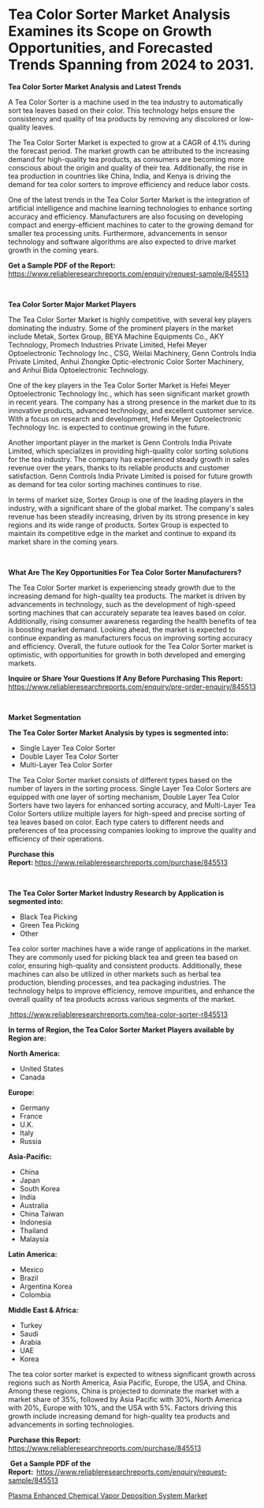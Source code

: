 <p><h1>Tea Color Sorter Market Analysis Examines its Scope on Growth Opportunities, and Forecasted Trends Spanning from 2024 to 2031.</h1></p><p><strong>Tea Color Sorter Market Analysis and Latest Trends</strong></p>
<p><p>A Tea Color Sorter is a machine used in the tea industry to automatically sort tea leaves based on their color. This technology helps ensure the consistency and quality of tea products by removing any discolored or low-quality leaves.</p><p>The Tea Color Sorter Market is expected to grow at a CAGR of 4.1% during the forecast period. The market growth can be attributed to the increasing demand for high-quality tea products, as consumers are becoming more conscious about the origin and quality of their tea. Additionally, the rise in tea production in countries like China, India, and Kenya is driving the demand for tea color sorters to improve efficiency and reduce labor costs.</p><p>One of the latest trends in the Tea Color Sorter Market is the integration of artificial intelligence and machine learning technologies to enhance sorting accuracy and efficiency. Manufacturers are also focusing on developing compact and energy-efficient machines to cater to the growing demand for smaller tea processing units. Furthermore, advancements in sensor technology and software algorithms are also expected to drive market growth in the coming years.</p></p>
<p><strong>Get a Sample PDF of the Report:&nbsp;</strong> <a href="https://www.reliableresearchreports.com/enquiry/request-sample/845513">https://www.reliableresearchreports.com/enquiry/request-sample/845513</a></p>
<p>&nbsp;</p>
<p><strong>Tea Color Sorter Major Market Players</strong></p>
<p><p>The Tea Color Sorter Market is highly competitive, with several key players dominating the industry. Some of the prominent players in the market include Metak, Sortex Group, BEYA Machine Equipments Co., AKY Technology, Promech Industries Private Limited, Hefei Meyer Optoelectronic Technology Inc., CSG, Weilai Machinery, Genn Controls India Private Limited, Anhui Zhongke Optic-electronic Color Sorter Machinery, and Anhui Bida Optoelectronic Technology.</p><p>One of the key players in the Tea Color Sorter Market is Hefei Meyer Optoelectronic Technology Inc., which has seen significant market growth in recent years. The company has a strong presence in the market due to its innovative products, advanced technology, and excellent customer service. With a focus on research and development, Hefei Meyer Optoelectronic Technology Inc. is expected to continue growing in the future.</p><p>Another important player in the market is Genn Controls India Private Limited, which specializes in providing high-quality color sorting solutions for the tea industry. The company has experienced steady growth in sales revenue over the years, thanks to its reliable products and customer satisfaction. Genn Controls India Private Limited is poised for future growth as demand for tea color sorting machines continues to rise.</p><p>In terms of market size, Sortex Group is one of the leading players in the industry, with a significant share of the global market. The company's sales revenue has been steadily increasing, driven by its strong presence in key regions and its wide range of products. Sortex Group is expected to maintain its competitive edge in the market and continue to expand its market share in the coming years.</p></p>
<p>&nbsp;</p>
<p><strong>What Are The Key Opportunities For Tea Color Sorter Manufacturers?</strong></p>
<p><p>The Tea Color Sorter market is experiencing steady growth due to the increasing demand for high-quality tea products. The market is driven by advancements in technology, such as the development of high-speed sorting machines that can accurately separate tea leaves based on color. Additionally, rising consumer awareness regarding the health benefits of tea is boosting market demand. Looking ahead, the market is expected to continue expanding as manufacturers focus on improving sorting accuracy and efficiency. Overall, the future outlook for the Tea Color Sorter market is optimistic, with opportunities for growth in both developed and emerging markets.</p></p>
<p><strong>Inquire or Share Your Questions If Any Before Purchasing This Report:</strong> <a href="https://www.reliableresearchreports.com/enquiry/pre-order-enquiry/845513">https://www.reliableresearchreports.com/enquiry/pre-order-enquiry/845513</a></p>
<p>&nbsp;</p>
<p><strong>Market Segmentation</strong></p>
<p><strong>The Tea Color Sorter Market Analysis by types is segmented into:</strong></p>
<p><ul><li>Single Layer Tea Color Sorter</li><li>Double Layer Tea Color Sorter</li><li>Multi-Layer Tea Color Sorter</li></ul></p>
<p><p>The Tea Color Sorter market consists of different types based on the number of layers in the sorting process. Single Layer Tea Color Sorters are equipped with one layer of sorting mechanism, Double Layer Tea Color Sorters have two layers for enhanced sorting accuracy, and Multi-Layer Tea Color Sorters utilize multiple layers for high-speed and precise sorting of tea leaves based on color. Each type caters to different needs and preferences of tea processing companies looking to improve the quality and efficiency of their operations.</p></p>
<p><strong>Purchase this Report:&nbsp;</strong><a href="https://www.reliableresearchreports.com/purchase/845513">https://www.reliableresearchreports.com/purchase/845513</a></p>
<p>&nbsp;</p>
<p><strong>The Tea Color Sorter Market Industry Research by Application is segmented into:</strong></p>
<p><ul><li>Black Tea Picking</li><li>Green Tea Picking</li><li>Other</li></ul></p>
<p><p>Tea color sorter machines have a wide range of applications in the market. They are commonly used for picking black tea and green tea based on color, ensuring high-quality and consistent products. Additionally, these machines can also be utilized in other markets such as herbal tea production, blending processes, and tea packaging industries. The technology helps to improve efficiency, remove impurities, and enhance the overall quality of tea products across various segments of the market.</p></p>
<p><a href="https://www.reliableresearchreports.com/tea-color-sorter-r845513">&nbsp;https://www.reliableresearchreports.com/tea-color-sorter-r845513</a></p>
<p><strong>In terms of Region, the Tea Color Sorter Market Players available by Region are:</strong></p>
<p>
    <p> <strong> North America: </strong>
        <ul>
            <li>United States</li>
            <li>Canada</li>
        </ul>
        </p> 
    <p> <strong> Europe: </strong>
        <ul>
            <li>Germany</li>
            <li>France</li>
            <li>U.K.</li>
            <li>Italy</li>
            <li>Russia</li>
        </ul>
        </p> 
    <p> <strong> Asia-Pacific: </strong>
        <ul>
            <li>China</li>
            <li>Japan</li>
            <li>South Korea</li>
            <li>India</li>
            <li>Australia</li>
            <li>China Taiwan</li>
            <li>Indonesia</li>
            <li>Thailand</li>
            <li>Malaysia</li>
        </ul>
        </p> 
    <p> <strong> Latin America: </strong>
        <ul>
            <li>Mexico</li>
            <li>Brazil</li>
            <li>Argentina Korea</li>
            <li>Colombia</li>
        </ul>
        </p> 
    <p> <strong> Middle East & Africa: </strong>
        <ul>
            <li>Turkey</li>
            <li>Saudi</li>
            <li>Arabia</li>
            <li>UAE</li>
            <li>Korea</li>
        </ul>
    </p>
    </p>
<p><p>The tea color sorter market is expected to witness significant growth across regions such as North America, Asia Pacific, Europe, the USA, and China. Among these regions, China is projected to dominate the market with a market share of 35%, followed by Asia Pacific with 30%, North America with 20%, Europe with 10%, and the USA with 5%. Factors driving this growth include increasing demand for high-quality tea products and advancements in sorting technologies.</p></p>
<p><strong>Purchase this Report: </strong><a href="https://www.reliableresearchreports.com/purchase/845513">https://www.reliableresearchreports.com/purchase/845513</a></p>
<p>&nbsp;<strong>Get a Sample PDF of the Report:&nbsp;&nbsp;</strong><a href="https://www.reliableresearchreports.com/enquiry/request-sample/845513">https://www.reliableresearchreports.com/enquiry/request-sample/845513</a></p>
<p><strong></strong></p>
<p><p><a href="https://github.com/BryceTownsendr/Market-Research-Report-List-4/blob/main/plasma-enhanced-chemical-vapor-deposition-system-market.md">Plasma Enhanced Chemical Vapor Deposition System Market</a></p></p>